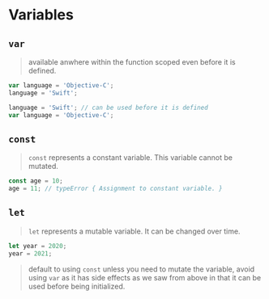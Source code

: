 # Variables 

## `var`

> available anwhere within the function scoped even before it is defined.

```javascript 
var language = 'Objective-C';
language = 'Swift';
```

```javascript 
language = 'Swift'; // can be used before it is defined
var language = 'Objective-C';
```

## `const`

> `const` represents a constant variable. This variable cannot be mutated. 

```javascript
const age = 10; 
age = 11; // typeError { Assignment to constant variable. }
```

## `let`

> `let` represents a mutable variable. It can be changed over time. 

```javascript
let year = 2020; 
year = 2021; 
```

> default to using `const` unless you need to mutate the variable, avoid using `var` as it has side effects as we saw from above in that it can be used before being initialized.
